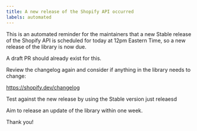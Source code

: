 ```yaml
---
title: A new release of the Shopify API occurred
labels: automated
---
```


This is an automated reminder for the maintainers that a new Stable release of the Shopify API is scheduled for today
at 12pm Eastern Time, so a new release of the library is now due.

A draft PR should already exist for this.

Review the changelog again and consider if anything in the library needs to change:

https://shopify.dev/changelog

Test against the new release by using the Stable version just releaesd

Aim to release an update of the library within one week.

Thank you!
